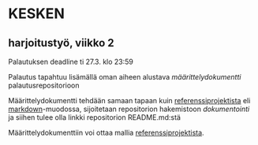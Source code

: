 # KESKEN

## harjoitustyö, viikko 2 

Palautuksen deadline ti 27.3. klo 23:59

Palautus tapahtuu lisämällä oman aiheen alustava _määrittelydokumentti_ palautusrepositorioon

Määrittelydokumentti tehdään samaan tapaan kuin [referenssiprojektista](https://github.com/mluukkai/OtmTodoApp) eli [markdown](https://guides.github.com/features/mastering-markdown/)-muodossa, sijoitetaan repositorion hakemistoon _dokumentointi_ ja siihen tulee olla linkki repositorion README.md:stä

Määrittelydokumenttiin voi ottaa mallia [referenssiprojektista](https://github.com/mluukkai/OtmTodoApp). 
